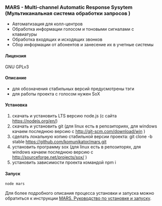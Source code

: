 ### MARS - Multi-channel Automatic Response Sysytem (Мультиканальная система обработки запросов )

- Автоматизация для колл-центров
- Обработка информации голосом и тоновыми сигналами с клавиатуры
- Обработка входящих и исходящих звонков
- Сбор информации от абонентов и занесение их в учетные системы

#### Лицензия
GNU GPLv3

#### Описание
- для обозначения стабильных версий предусмотрены тэги
- для работы проекта с голосом нужен SoX


#### Установка
  1. скачать и установить LTS версию node.js (с сайта https://nodejs.org/en/)
  2. скачать и установить git (для linux есть в репозиториях, для windows качаем последнюю версию с http://git-scm.com/download/win )
  3. сделать локальную копию стабильной версии проекта: git clone -b stable https://github.com/komunikator/mars.git
  4. установить программу sox (для linux есть в репозиторях, для windows качаем последнюю версию с http://sourceforge.net/projects/sox/ )
  5. установить зависимости проекта командой npm i

#### Запуск
```sh
node mars
```

Для более подробного описания процесса установки и запуска можно обратиться к инструкции [MARS. Руководство по установке и запуску](http://multi-channel-automatic-response-system.readthedocs.io/%D0%A3%D1%81%D1%82%D0%B0%D0%BD%D0%BE%D0%B2%D0%BA%D0%B0%20%D0%B8%20%D0%B7%D0%B0%D0%BF%D1%83%D1%81%D0%BA/).